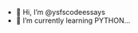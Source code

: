 - 👋 Hi, I’m @ysfscodeessays
- 🌱 I’m currently learning PYTHON...

<!---
ysfscodeessays/ysfscodeessays is a ✨ special ✨ repository because its `README.md` (this file) appears on your GitHub profile.
You can click the Preview link to take a look at your changes.
--->
